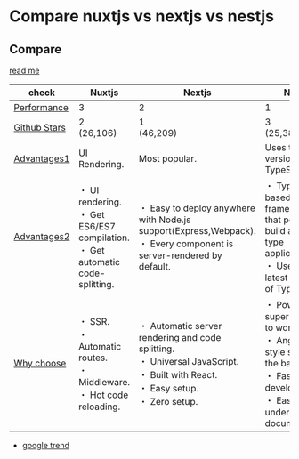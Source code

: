 # Compare nuxtjs vs nextjs vs nestjs
## Compare

[read me](https://nodesource.com/blog/next-nuxt-nest/)

|check|Nuxtjs|Nextjs|Nestjs|
| -- | -- | -- | -- |
|[Performance](https://syndicode.com/2019/04/26/comparing-next-js-vs-nuxt-js-vs-nest-js/)|3|2|1|
|[Github Stars](https://www.githubcompare.com/nuxt/nuxt.js+zeit/next.js+nestjs/nest)|2<br>(26,106)|1<br>(46,209)|3<br>(25,384)|
|[Advantages1](https://syndicode.com/2019/04/26/comparing-next-js-vs-nuxt-js-vs-nest-js/)|UI Rendering.|Most popular.|Uses the latest version of TypeScript.|
|[Advantages2](https://codersera.com/blog/nuxt-next-nest-confused/)|・ UI rendering.<br>・ Get ES6/ES7 compilation.<br>・ Get automatic code-splitting.|・ Easy to deploy anywhere with Node.js support(Express,Webpack).<br>・ Every component is server-rendered by default.|・ TypeScript-based web framework, that possible to build any strict type application.<br>・ Uses the latest version of TypeScript.|
|[Why choose](https://stackshare.io/stackups/nestjs-vs-next-js-vs-nuxt)|・ SSR.<br>・ Automatic routes.<br>・ Middleware.<br>・ Hot code reloading.|・ Automatic server rendering and code splitting.<br>・ Universal JavaScript.<br>・ Built with React.<br>・ Easy setup.<br>・ Zero setup.|・ Powerful but super friendly to work with.<br>・ Angular style syntax for the backend.<br>・ Fast development.<br>・ Easy to understand documentation.|

* [google trend](https://trends.google.co.jp/trends/explore?cat=13&date=all&q=nextjs,nuxtjs,nestjs)
